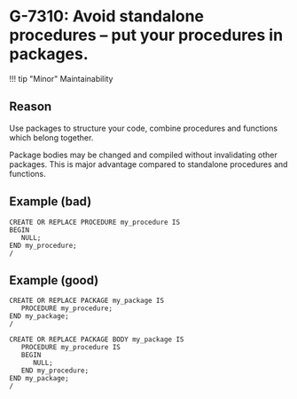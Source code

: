 # G-7310: Avoid standalone procedures – put your procedures in packages.

!!! tip "Minor"
    Maintainability

## Reason

Use packages to structure your code, combine procedures and functions which belong together.

Package bodies may be changed and compiled without invalidating other packages. This is major advantage compared to standalone procedures and functions.

## Example (bad)

```
CREATE OR REPLACE PROCEDURE my_procedure IS
BEGIN
   NULL;
END my_procedure;
/
```

## Example (good)

```
CREATE OR REPLACE PACKAGE my_package IS
   PROCEDURE my_procedure;
END my_package;
/

CREATE OR REPLACE PACKAGE BODY my_package IS
   PROCEDURE my_procedure IS
   BEGIN
      NULL;
   END my_procedure;
END my_package;
/
```